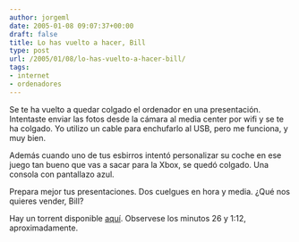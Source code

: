 ```yaml
---
author: jorgeml
date: 2005-01-08 09:07:37+00:00
draft: false
title: Lo has vuelto a hacer, Bill
type: post
url: /2005/01/08/lo-has-vuelto-a-hacer-bill/
tags:
- internet
- ordenadores
---
```


Se te ha vuelto a quedar colgado el ordenador en una presentación. Intentaste enviar las fotos desde la cámara al media center por wifi y se te ha colgado. Yo utilizo un cable para enchufarlo al USB, pero me funciona, y muy bien.

Además cuando uno de tus esbirros intentó personalizar su coche en ese juego tan bueno que vas a sacar para la Xbox, se quedó colgado. Una consola con pantallazo azul.

Prepara mejor tus presentaciones. Dos cuelgues en hora y media. ¿Qué nos quieres vender, Bill?

Hay un torrent disponible [aquí](http://matta.nordstrom.fi/blog/2005/01/microsoft-at-ces-2005.html). Observese los minutos 26 y 1:12, aproximadamente.

